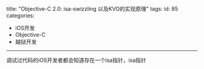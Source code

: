 title: "Objective-C 2.0: isa-swizzling 以及KVO的实现原理"
tags:
id: 85
categories:
  - iOS开发
  - Objective-C
  - 越狱开发
---

调试过代码的iOS开发者都会知道存在一个isa指针，isa指针
<div id="xunlei_com_thunder_helper_plugin_d462f475-c18e-46be-bd10-327458d045bd"></div>
<div id="xunlei_com_thunder_helper_plugin_d462f475-c18e-46be-bd10-327458d045bd"></div>
<div id="xunlei_com_thunder_helper_plugin_d462f475-c18e-46be-bd10-327458d045bd"></div>